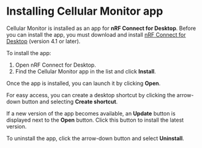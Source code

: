 # Installing Cellular Monitor app

Cellular Monitor is installed as an app for **nRF Connect for Desktop**. Before you can install the app, you must download and install [nRF Connect for Desktop](https://www.nordicsemi.com/Software-and-Tools/Development-Tools/nRF-Connect-for-desktop) (version 4.1 or later).

To install the app:

1. Open nRF Connect for Desktop.
2. Find the Cellular Monitor app in the list and click **Install**.

Once the app is installed, you can launch it by clicking **Open**.

For easy access, you can create a desktop shortcut by clicking the arrow-down button and selecting **Create shortcut**.

If a new version of the app becomes available, an **Update** button is displayed next to the **Open** button. Click this button to install the latest version.

To uninstall the app, click the arrow-down button and select **Uninstall**.